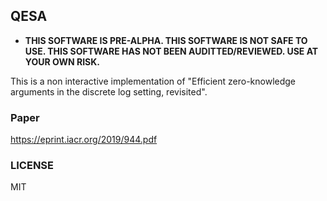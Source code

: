 ## QESA

- **THIS SOFTWARE IS PRE-ALPHA. THIS SOFTWARE IS NOT SAFE TO USE. THIS SOFTWARE HAS NOT BEEN AUDITTED/REVIEWED. USE AT YOUR OWN RISK.**

This is a non interactive implementation of "Efficient zero-knowledge arguments in the discrete log setting, revisited".

### Paper

https://eprint.iacr.org/2019/944.pdf

### LICENSE

MIT